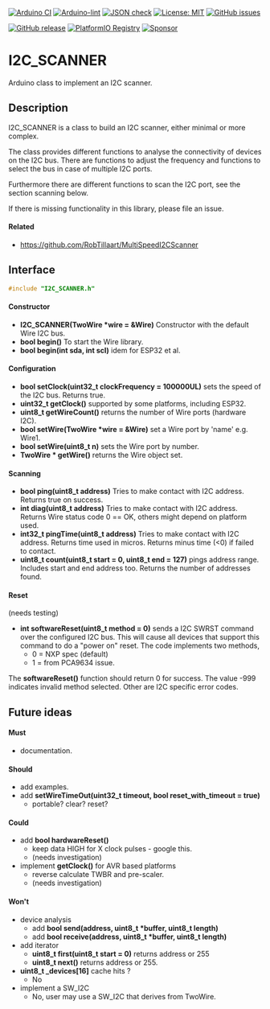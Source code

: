 
[![Arduino CI](https://github.com/RobTillaart/I2C_SCANNER/workflows/Arduino%20CI/badge.svg)](https://github.com/marketplace/actions/arduino_ci)
[![Arduino-lint](https://github.com/RobTillaart/I2C_SCANNER/actions/workflows/arduino-lint.yml/badge.svg)](https://github.com/RobTillaart/I2C_SCANNER/actions/workflows/arduino-lint.yml)
[![JSON check](https://github.com/RobTillaart/I2C_SCANNER/actions/workflows/jsoncheck.yml/badge.svg)](https://github.com/RobTillaart/I2C_SCANNER/actions/workflows/jsoncheck.yml)
[![License: MIT](https://img.shields.io/badge/License-MIT-green.svg)](https://github.com/RobTillaart/I2C_SCANNER/blob/master/LICENSE)
[![GitHub issues](https://img.shields.io/github/issues/RobTillaart/I2C_SCANNER.svg)](https://github.com/RobTillaart/I2C_SCANNER/issues)

[![GitHub release](https://img.shields.io/github/release/RobTillaart/I2C_SCANNER.svg?maxAge=3600)](https://github.com/RobTillaart/I2C_SCANNER/releases)
[![PlatformIO Registry](https://badges.registry.platformio.org/packages/robtillaart/library/I2C_SCANNER.svg)](https://registry.platformio.org/libraries/robtillaart/I2C_SCANNER)
[![Sponsor](https://img.shields.io/badge/Sponsor_with-PayPal-green.svg)](https://paypal.me/robtillaart/EUR)



# I2C_SCANNER

Arduino class to implement an I2C scanner.


## Description

I2C_SCANNER is a class to build an I2C scanner, either minimal or more complex.

The class provides different functions to analyse the connectivity of devices
on the I2C bus. There are functions to adjust the frequency and functions to 
select the bus in case of multiple I2C ports. 

Furthermore there are different functions to scan the I2C port, 
see the section scanning below.

If there is missing functionality in this library, please file an issue.


#### Related

- https://github.com/RobTillaart/MultiSpeedI2CScanner


## Interface

```cpp
#include "I2C_SCANNER.h"
```

#### Constructor

- **I2C_SCANNER(TwoWire \*wire = &Wire)** Constructor with the default Wire I2C bus.
- **bool begin()** To start the Wire library.
- **bool begin(int sda, int scl)** idem for ESP32 et al.


#### Configuration

- **bool setClock(uint32_t clockFrequency = 100000UL)** sets the speed of the I2C bus.
Returns true.
- **uint32_t getClock()** supported by some platforms, including ESP32.
- **uint8_t getWireCount()** returns the number of Wire ports (hardware I2C).
- **bool setWire(TwoWire \*wire = &Wire)** set a Wire port by 'name' e.g. Wire1.
- **bool setWire(uint8_t n)** sets the Wire port by number.
- **TwoWire \* getWire()** returns the Wire object set.


#### Scanning

- **bool ping(uint8_t address)** Tries to make contact with I2C address.
Returns true on success.
- **int diag(uint8_t address)** Tries to make contact with I2C address.
Returns Wire status code 0 == OK, others might depend on platform used.
- **int32_t pingTime(uint8_t address)** Tries to make contact with I2C address.
Returns time used in micros. Returns minus time (<0) if failed to contact.
- **uint8_t count(uint8_t start = 0, uint8_t end = 127)** pings address range.
Includes start and end address too. Returns the number of addresses found.


#### Reset

(needs testing)

- **int softwareReset(uint8_t method = 0)** sends a I2C SWRST command over the configured I2C bus.
This will cause all devices that support this command to do a "power on" reset.
The code implements two methods, 
  - 0 = NXP spec (default)
  - 1 = from PCA9634 issue.

The **softwareReset()** function should return 0 for success. 
The value -999 indicates invalid method selected.
Other are I2C specific error codes.


## Future ideas

#### Must

- documentation.

#### Should

- add examples.
- add **setWireTimeOut(uint32_t timeout, bool reset_with_timeout = true)**
  - portable? clear? reset?

#### Could

- add **bool hardwareReset()** 
  - keep data HIGH for X clock pulses - google this.
  - (needs investigation)
- implement **getClock()** for AVR based platforms
  - reverse calculate TWBR and pre-scaler.
  - (needs investigation)

#### Won't

- device analysis
  - add **bool send(address, uint8_t \*buffer, uint8_t length)**
  - add **bool receive(address, uint8_t \*buffer, uint8_t length)**
- add iterator 
  - **uint8_t first(uint8_t start = 0)** returns address or 255
  - **uint8_t next()** returns address or 255.
- **uint8_t \_devices[16]** cache hits ?
  - No
- implement a SW_I2C
  - No, user may use a SW_I2C that derives from TwoWire.